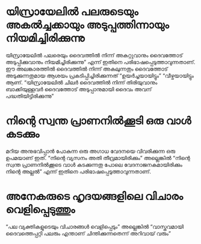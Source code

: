 # യിസ്രായേലിൽ പലരുടെയും അകൽച്ചക്കായും അടുപ്പത്തിന്നായും നിയമിച്ചിരിക്കുന്നു
യിസ്രായേലിൽ പലരെയും ദൈവത്തിൽ നിന്ന് അകറ്റുവാനും ദൈവത്തോട് അടുപ്പിക്കുവാനും നിയമിച്ചിരിക്കുന്നു” എന്ന് ഇതിനെ പരിഭാഷപ്പെടുത്താവുന്നതാണ്. ഈ അലങ്കാരത്തിൽ ദൈവത്തിൽ നിന്ന് അകലുന്നതും ദൈവത്തോട് അടുക്കുന്നതുമായ ആശയം പ്രകടിപ്പിച്ചിരിക്കുന്നത് “ഉയർച്ചയായിട്ടും” “വീഴ്ചയായിട്ടും ആണ്. “യിസ്രായേലിൽ ചിലർ ദൈവത്തിൽ നിന്ന് തിരിയുവാനും ബാക്കിയുള്ളവർ ദൈവത്തോട് അടുപ്പാനുമായി ദൈവം അവന് പദ്ധതിയിട്ടിരിക്കുന്നു”
# നിന്റെ സ്വന്ത പ്രാണനിൽക്കൂടി ഒരു വാൾ കടക്കും
മറിയ അനുഭവിപ്പാൻ പോകുന്ന ഒരു അഗാധ വേദനയെ വിവരിക്കുന്ന ഒരു ഉപമയാണ് ഇത്. “നിന്റെ വ്യസനം അതി തീവ്രമായിരിക്കും” അല്ലെങ്കിൽ “നിന്റെ സ്വന്ത പ്രാണനിൽക്കൂടെ വാൾ കടക്കുന്നതു പോലെ വേദനാജനകമായിരിക്കും നിന്റെ അല്ലൽ” എന്ന് ഇതിനെ പരിഭാഷപ്പെടുത്താവുന്നതാണ്.
# അനേകരുടെ ഹൃദയങ്ങളിലെ വിചാരം വെളിപ്പെടുത്തും
“പല വ്യക്തികളുടെയും വിചാരങ്ങൾ വെളിപ്പെടും” അല്ലെങ്കിൽ “വാസ്തവമായി ദൈവത്തെപ്പറ്റി പലരും എന്താണ് ചിന്തിക്കുന്നതെന്ന് അറിവായ് വരും”
